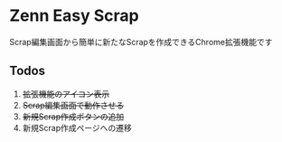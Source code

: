 # Zenn Easy Scrap
Scrap編集画面から簡単に新たなScrapを作成できるChrome拡張機能です

## Todos
1. ~~拡張機能のアイコン表示~~
2. ~~Scrap編集画面で動作させる~~
3. ~~新規Scrap作成ボタンの追加~~
4. 新規Scrap作成ページへの遷移